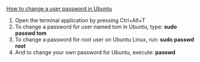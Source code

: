 

[How to change a user password in Ubuntu](https://www.cyberciti.biz/faq/change-a-user-password-in-ubuntu-linux-using-passwd/)



1. Open the terminal application by pressing Ctrl+Alt+T
2. To change a password for user named tom in Ubuntu, type:
   **sudo passwd tom**
3. To change a password for root user on Ubuntu Linux, run:
   **sudo passwd root**
4. And to change your own password for Ubuntu, execute:
   **passwd**